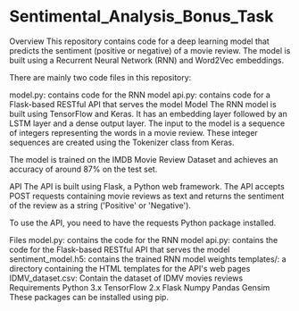 # Sentimental_Analysis_Bonus_Task
Overview
This repository contains code for a deep learning model that predicts the sentiment (positive or negative) of a movie review. The model is built using a Recurrent Neural Network (RNN) and Word2Vec embeddings.

There are mainly two code files in this repository:

model.py: contains code for the RNN model
api.py: contains code for a Flask-based RESTful API that serves the model
Model
The RNN model is built using TensorFlow and Keras. It has an embedding layer followed by an LSTM layer and a dense output layer. The input to the model is a sequence of integers representing the words in a movie review. These integer sequences are created using the Tokenizer class from Keras.

The model is trained on the IMDB Movie Review Dataset and achieves an accuracy of around 87% on the test set.

API
The API is built using Flask, a Python web framework. The API accepts POST requests containing movie reviews as text and returns the sentiment of the review as a string ('Positive' or 'Negative').

To use the API, you need to have the requests Python package installed. 

Files
model.py: contains the code for the RNN model
api.py: contains the code for the Flask-based RESTful API that serves the model
sentiment_model.h5: contains the trained RNN model weights
templates/: a directory containing the HTML templates for the API's web pages
IDMV_dataset.csv: Contain the dataset of IDMV movies reviews
Requirements
Python 3.x
TensorFlow 2.x
Flask
Numpy
Pandas
Gensim
These packages can be installed using pip.




